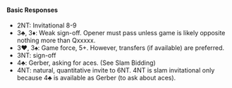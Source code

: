 #### Basic Responses
   * 2NT: Invitational 8-9
   * 3♣, 3♦: Weak sign-off. Opener must pass unless game is likely opposite nothing more than Qxxxxx.
   * 3♥, 3♠: Game force, 5+. However, transfers (if available) are preferred.
   * 3NT: sign-off
   * 4♣: Gerber, asking for aces. (See Slam Bidding)
   * 4NT: natural, quantitative invite to 6NT. 4NT is slam invitational only because 4♣ is available as Gerber (to ask about aces).

